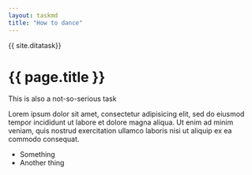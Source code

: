 ```yaml
---
layout: taskmd
title: "How to dance"
---
```


{{ site.ditatask}}

# {{ page.title }}

This is also a not-so-serious task

<section data-hd-class="task/context">

Lorem ipsum dolor sit amet, consectetur adipisicing elit, sed do eiusmod tempor incididunt ut labore et dolore magna aliqua. Ut enim ad minim veniam, quis nostrud exercitation ullamco laboris nisi ut aliquip ex ea commodo consequat. 

</section>

<section data-hd-class="task/steps-informal">

* Something
* Another thing


</section>


</article>